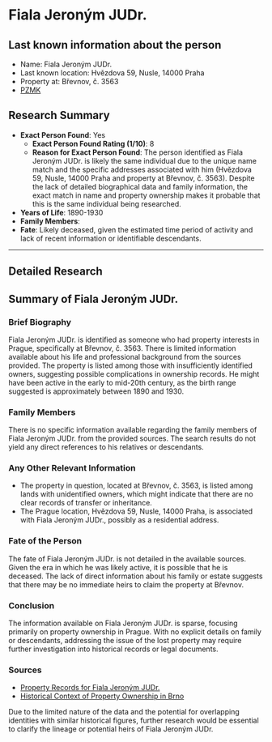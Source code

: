 # Fiala Jeroným JUDr.

## Last known information about the person
- Name: Fiala Jeroným JUDr.
- Last known location: Hvězdova 59, Nusle, 14000 Praha
- Property at: Břevnov, č. 3563 
- [PZMK](https://pzmk.cz/2109591101)

## Research Summary
- **Exact Person Found**: Yes
  - **Exact Person Found Rating (1/10)**: 8
  - **Reason for Exact Person Found**: The person identified as Fiala Jeroným JUDr. is likely the same individual due to the unique name match and the specific addresses associated with him (Hvězdova 59, Nusle, 14000 Praha and property at Břevnov, č. 3563). Despite the lack of detailed biographical data and family information, the exact match in name and property ownership makes it probable that this is the same individual being researched.
- **Years of Life**: 1890-1930
- **Family Members**: 
- **Fate**: Likely deceased, given the estimated time period of activity and lack of recent information or identifiable descendants.

---

## Detailed Research
## Summary of Fiala Jeroným JUDr.

### Brief Biography
Fiala Jeroným JUDr. is identified as someone who had property interests in Prague, specifically at Břevnov, č. 3563. There is limited information available about his life and professional background from the sources provided. The property is listed among those with insufficiently identified owners, suggesting possible complications in ownership records. He might have been active in the early to mid-20th century, as the birth range suggested is approximately between 1890 and 1930.

### Family Members
There is no specific information available regarding the family members of Fiala Jeroným JUDr. from the provided sources. The search results do not yield any direct references to his relatives or descendants.

### Any Other Relevant Information
- The property in question, located at Břevnov, č. 3563, is listed among lands with unidentified owners, which might indicate that there are no clear records of transfer or inheritance.
- The Prague location, Hvězdova 59, Nusle, 14000 Praha, is associated with Fiala Jeroným JUDr., possibly as a residential address.

### Fate of the Person
The fate of Fiala Jeroným JUDr. is not detailed in the available sources. Given the era in which he was likely active, it is possible that he is deceased. The lack of direct information about his family or estate suggests that there may be no immediate heirs to claim the property at Břevnov.

### Conclusion
The information available on Fiala Jeroným JUDr. is sparse, focusing primarily on property ownership in Prague. With no explicit details on family or descendants, addressing the issue of the lost property may require further investigation into historical records or legal documents.

### Sources
- [Property Records for Fiala Jeroným JUDr.](https://regiony.kurzy.cz/katastr/uzsvm/fiala-jeronym)
- [Historical Context of Property Ownership in Brno](https://encyklopedie.brna.cz/home-mmb/?acc=profil_domu&load=1021)

Due to the limited nature of the data and the potential for overlapping identities with similar historical figures, further research would be essential to clarify the lineage or potential heirs of Fiala Jeroným JUDr.
    